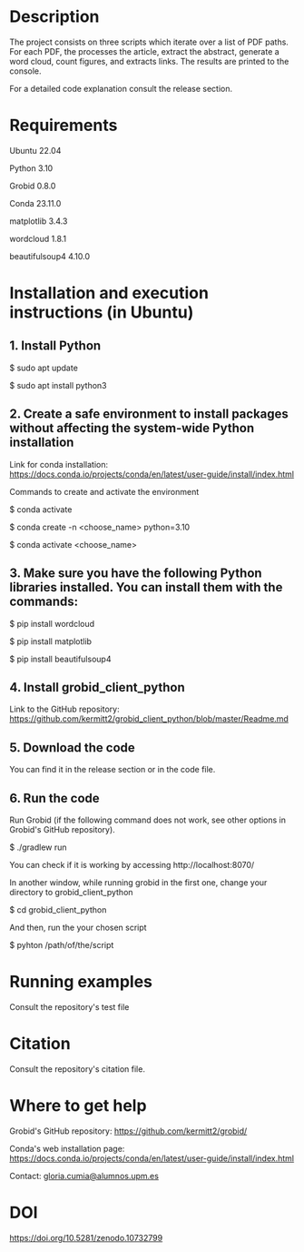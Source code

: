 # Description
The project consists on three scripts which iterate over a list of PDF paths. For each PDF, the processes the article, extract the abstract, generate a word cloud, count figures, and extracts links. The results are printed to the console.

For a detailed code explanation consult the release section.

# Requirements
Ubuntu 22.04

Python 3.10

Grobid 0.8.0

Conda  23.11.0

matplotlib 3.4.3

wordcloud 1.8.1

beautifulsoup4 4.10.0


# Installation and execution instructions (in Ubuntu)
## 1. Install Python
$ sudo apt update

$ sudo apt install python3

## 2. Create a safe environment to install packages without affecting the system-wide Python installation
Link for conda installation: https://docs.conda.io/projects/conda/en/latest/user-guide/install/index.html

Commands to create and activate the environment

$ conda activate

$ conda create -n <choose_name> python=3.10

$ conda activate <choose_name>

## 3. Make sure you have the following Python libraries installed. You can install them with the commands:
$ pip install wordcloud

$ pip install matplotlib

$ pip install beautifulsoup4

## 4. Install grobid_client_python
Link to the GitHub repository: https://github.com/kermitt2/grobid_client_python/blob/master/Readme.md

## 5. Download the code
You can find it in the release section or in the code file. 

## 6. Run the code
Run Grobid (if the following command does not work, see other options in Grobid's GitHub repository).

$ ./gradlew run

You can check if it is working by accessing http://localhost:8070/

In another window, while running grobid in the first one, change your directory to grobid_client_python

$ cd grobid_client_python

And then, run the your chosen script

$ pyhton /path/of/the/script

# Running examples
Consult the repository's test file

# Citation
Consult the repository's citation file.

# Where to get help 
Grobid's GitHub repository: https://github.com/kermitt2/grobid/

Conda's web installation page: https://docs.conda.io/projects/conda/en/latest/user-guide/install/index.html

Contact: gloria.cumia@alumnos.upm.es

# DOI
https://doi.org/10.5281/zenodo.10732799

